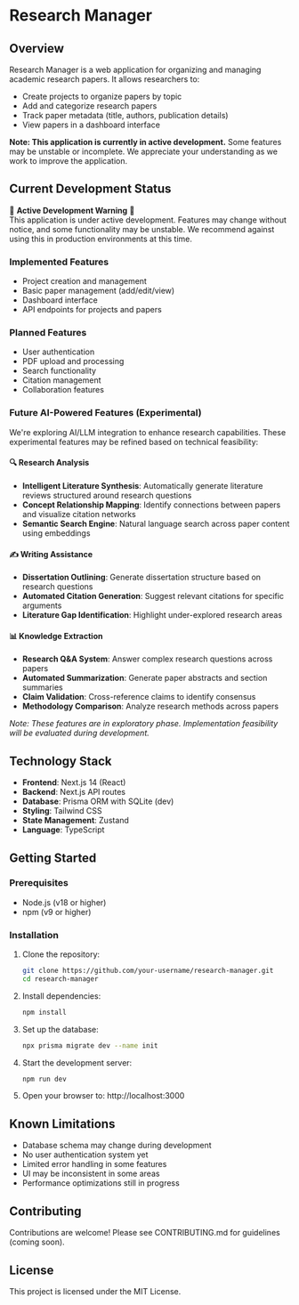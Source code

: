 # Research Manager

## Overview
Research Manager is a web application for organizing and managing academic research papers. It allows researchers to:
- Create projects to organize papers by topic
- Add and categorize research papers
- Track paper metadata (title, authors, publication details)
- View papers in a dashboard interface

**Note: This application is currently in active development.** Some features may be unstable or incomplete. We appreciate your understanding as we work to improve the application.

## Current Development Status
🚧 **Active Development Warning** 🚧  
This application is under active development. Features may change without notice, and some functionality may be unstable. We recommend against using this in production environments at this time.

### Implemented Features
- Project creation and management
- Basic paper management (add/edit/view)
- Dashboard interface
- API endpoints for projects and papers

### Planned Features
- User authentication
- PDF upload and processing
- Search functionality
- Citation management
- Collaboration features

### Future AI-Powered Features (Experimental)

We're exploring AI/LLM integration to enhance research capabilities. These experimental features may be refined based on technical feasibility:

#### 🔍 Research Analysis
- **Intelligent Literature Synthesis**: Automatically generate literature reviews structured around research questions  
- **Concept Relationship Mapping**: Identify connections between papers and visualize citation networks  
- **Semantic Search Engine**: Natural language search across paper content using embeddings  

#### ✍️ Writing Assistance
- **Dissertation Outlining**: Generate dissertation structure based on research questions  
- **Automated Citation Generation**: Suggest relevant citations for specific arguments  
- **Literature Gap Identification**: Highlight under-explored research areas  

#### 📊 Knowledge Extraction
- **Research Q&A System**: Answer complex research questions across papers  
- **Automated Summarization**: Generate paper abstracts and section summaries  
- **Claim Validation**: Cross-reference claims to identify consensus  
- **Methodology Comparison**: Analyze research methods across papers  

*Note: These features are in exploratory phase. Implementation feasibility will be evaluated during development.*

## Technology Stack
- **Frontend**: Next.js 14 (React)
- **Backend**: Next.js API routes
- **Database**: Prisma ORM with SQLite (dev)
- **Styling**: Tailwind CSS
- **State Management**: Zustand
- **Language**: TypeScript

## Getting Started

### Prerequisites
- Node.js (v18 or higher)
- npm (v9 or higher)

### Installation
1. Clone the repository:
   ```bash
   git clone https://github.com/your-username/research-manager.git
   cd research-manager
   ```

2. Install dependencies:
   ```bash
   npm install
   ```

3. Set up the database:
   ```bash
   npx prisma migrate dev --name init
   ```

4. Start the development server:
   ```bash
   npm run dev
   ```

5. Open your browser to: http://localhost:3000

## Known Limitations
- Database schema may change during development
- No user authentication system yet
- Limited error handling in some features
- UI may be inconsistent in some areas
- Performance optimizations still in progress

## Contributing
Contributions are welcome! Please see CONTRIBUTING.md for guidelines (coming soon).

## License
This project is licensed under the MIT License.
